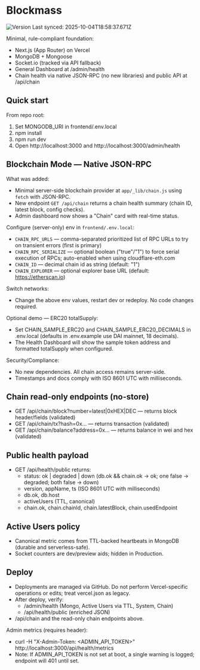 # Blockmass

<!--VERSION_BADGE_START-->
![Version](https://img.shields.io/badge/version-v0.21.39-blue)
Last synced: 2025-10-04T18:58:37.671Z
<!--VERSION_BADGE_END-->

Minimal, rule-compliant foundation:
- Next.js (App Router) on Vercel
- MongoDB + Mongoose
- Socket.io (tracked via API fallback)
- General Dashboard at /admin/health
- Chain health via native JSON-RPC (no new libraries) and public API at /api/chain

## Quick start
From repo root:
1) Set MONGODB_URI in frontend/.env.local
2) npm install
3) npm run dev
4) Open http://localhost:3000 and http://localhost:3000/admin/health

## Blockchain Mode — Native JSON-RPC
What was added:
- Minimal server-side blockchain provider at `app/_lib/chain.js` using `fetch` with JSON-RPC.
- New endpoint `GET /api/chain` returns a chain health summary (chain ID, latest block, config checks).
- Admin dashboard now shows a "Chain" card with real-time status.

Configure (server-only) env in `frontend/.env.local`:
- `CHAIN_RPC_URLS` — comma-separated prioritized list of RPC URLs to try on transient errors (first is primary)
- `CHAIN_RPC_SERIALIZE` — optional boolean ("true"/"1") to force serial execution of RPCs; auto-enabled when using cloudflare-eth.com
- `CHAIN_ID` — decimal chain id as string (default: "1")
- `CHAIN_EXPLORER` — optional explorer base URL (default: https://etherscan.io)

Switch networks:
- Change the above env values, restart dev or redeploy. No code changes required.

Optional demo — ERC20 totalSupply:
- Set CHAIN_SAMPLE_ERC20 and CHAIN_SAMPLE_ERC20_DECIMALS in .env.local (defaults in .env.example use DAI mainnet, 18 decimals).
- The Health Dashboard will show the sample token address and formatted totalSupply when configured.

Security/Compliance:
- No new dependencies. All chain access remains server-side.
- Timestamps and docs comply with ISO 8601 UTC with milliseconds.

## Chain read-only endpoints (no-store)
- GET /api/chain/block?number=latest|0xHEX|DEC — returns block header/fields (validated)
- GET /api/chain/tx?hash=0x... — returns transaction (validated)
- GET /api/chain/balance?address=0x... — returns balance in wei and hex (validated)

## Public health payload
- GET /api/health/public returns:
  - status: ok | degraded | down (db.ok && chain.ok → ok; one false → degraded; both false → down)
  - version, appName, ts (ISO 8601 UTC with milliseconds)
  - db.ok, db.host
  - activeUsers (TTL, canonical)
  - chain.ok, chain.chainId, chain.latestBlock, chain.usedEndpoint

## Active Users policy
- Canonical metric comes from TTL-backed heartbeats in MongoDB (durable and serverless-safe).
- Socket counters are dev/preview aids; hidden in Production.

## Deploy
- Deployments are managed via GitHub. Do not perform Vercel-specific operations or edits; treat vercel.json as legacy.
- After deploy, verify:
  - /admin/health (Mongo, Active Users via TTL, System, Chain)
  - /api/health/public (enriched JSON)
- /api/chain and the read-only chain endpoints above.

Admin metrics (requires header):
- curl -H "X-Admin-Token: <ADMIN_API_TOKEN>" http://localhost:3000/api/health/metrics
- Note: If ADMIN_API_TOKEN is not set at boot, a single warning is logged; endpoint will 401 until set.
